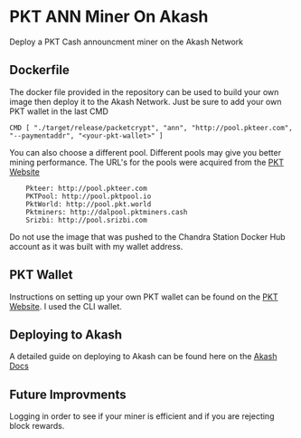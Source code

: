 # PKT ANN Miner On Akash
Deploy a PKT Cash announcment miner on the Akash Network 

## Dockerfile
The docker file provided in the repository can be used to build your own image then deploy it to the Akash Network. Just be sure to add your own PKT wallet in the last CMD
```
CMD [ "./target/release/packetcrypt", "ann", "http://pool.pkteer.com", "--paymentaddr", "<your-pkt-wallet>" ] 
```
You can also choose a different pool. Different pools may give you better mining performance. The URL's for the pools were acquired from the [PKT Website](https://docs.pkt.cash/en/latest/mining/)
```
    Pkteer: http://pool.pkteer.com
    PKTPool: http://pool.pktpool.io
    PktWorld: http://pool.pkt.world
    Pktminers: http://dalpool.pktminers.cash
    Srizbi: http://pool.srizbi.com
```
Do not use the image that was pushed to the Chandra Station Docker Hub account as it was built with my wallet address.

## PKT Wallet

Instructions on setting up your own PKT wallet can be found on the [PKT Website](https://docs.pkt.cash/en/latest/pktd/pktwallet/). I used the CLI wallet.

## Deploying to Akash

A detailed guide on deploying to Akash can be found here on the [Akash Docs](https://docs.akash.network/guides/deploy)

## Future Improvments 
Logging in order to see if your miner is efficient and if you are rejecting block rewards.
